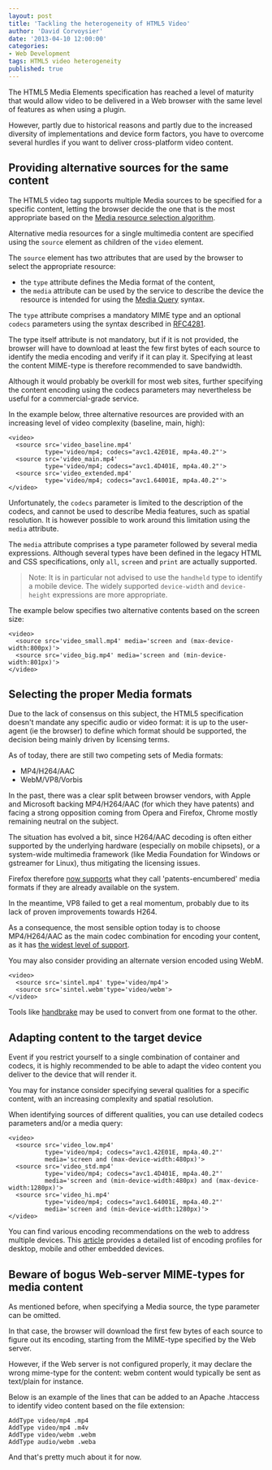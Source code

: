 ```yaml
---
layout: post
title: 'Tackling the heterogeneity of HTML5 Video'
author: 'David Corvoysier'
date: '2013-04-10 12:00:00'
categories:
- Web Development
tags: HTML5 video heterogeneity
published: true
---
```

The HTML5 Media Elements specification has reached a level of maturity 
that would allow video to be delivered in a Web browser with the same 
level of features as when using a plugin. 

However, partly due to historical reasons and partly due to the increased
diversity of implementations and device form factors, you have to overcome
several hurdles if you want to deliver cross-platform video content.

<!--more-->

## Providing alternative sources for the same content

The HTML5 video tag supports multiple Media sources to be specified for 
a specific content, letting the browser decide the one that is
 the most appropriate based on the 
[Media resource selection algorithm](http://www.w3.org/TR/html5/embedded-content-0.html#concept-media-load-algorithm).
 
Alternative media resources for a single multimedia content are specified
using the <code>source</code> element as children of the <code>video</code>
element.

The <code>source</code> element has two attributes that are used by the
browser to select the appropriate resource:

* the <code>type</code> attribute defines the Media format of the content,
* the <code>media</code> attribute can be used by the service to describe
the device the resource is intended for using the 
[Media Query](http://dev.w3.org/csswg/css3-mediaqueries/) syntax.

The <code>type</code> attribute comprises a mandatory MIME type and an
optional <code>codecs</code> parameters using the syntax described in
[RFC4281](http://tools.ietf.org/html/rfc4281).

The type itself attribute is not mandatory, but if it is not provided, the 
browser will have to download at least the few first bytes of each source to 
identify the media encoding and verify if it can play it. Specifying at 
least the content MIME-type is therefore recommended to save bandwidth.

Although it would probably be overkill for most web sites, further specifying
 the content encoding using the codecs parameters may nevertheless be useful
 for a commercial-grade service.

In the example below, three alternative resources are provided with an 
increasing level of video complexity (baseline, main, high): 

    <video>
      <source src='video_baseline.mp4' 
              type='video/mp4; codecs="avc1.42E01E, mp4a.40.2"'>
      <source src='video_main.mp4' 
              type='video/mp4; codecs="avc1.4D401E, mp4a.40.2"'>
      <source src='video_extended.mp4' 
              type='video/mp4; codecs="avc1.64001E, mp4a.40.2"'>
    </video>

Unfortunately, the <code>codecs</code> parameter is limited to the 
description of the codecs, and cannot be used to describe Media features,
such as spatial resolution. It is however possible to work around this
limitation using the <code>media</code> attribute.

The <code>media</code> attribute comprises a type parameter
followed by several media expressions. Although several types have been defined
 in the legacy HTML and CSS specifications, only <code>all</code>,
 <code>screen</code> and <code>print</code> are actually supported.

>Note: It is in particular not advised to use the <code>handheld</code> type
> to identify a mobile device. The widely supported <code>device-width</code>
> and <code>device-height</code> expressions are more appropriate. 

The example below specifies two alternative contents based on the screen size: 

    <video>
      <source src='video_small.mp4' media='screen and (max-device-width:800px)'>
      <source src='video_big.mp4' media='screen and (min-device-width:801px)'>
    </video>

## Selecting the proper Media formats

Due to the lack of consensus on this subject, the HTML5 specification 
doesn't mandate any specific audio or video format: it is up to the
user-agent (ie the browser) to define which format should be supported,
the decision being mainly driven by licensing terms.

As of today, there are still two competing sets of Media formats:

* MP4/H264/AAC
* WebM/VP8/Vorbis

In the past, there was a clear split between browser vendors, with Apple
 and Microsoft backing MP4/H264/AAC (for which they have patents) and facing
 a strong opposition coming from Opera and Firefox, Chrome mostly remaining
 neutral on the subject.

The situation has evolved a bit, since H264/AAC decoding is often either
 supported by the underlying hardware (especially on mobile chipsets), or
 a system-wide multimedia framework (like Media Foundation for Windows or
 gstreamer for Linux), thus mitigating the licensing issues. 
 
Firefox therefore [now supports](https://developer.mozilla.org/en-US/docs/HTML/Supported_media_formats)
what they call 'patents-encumbered' media formats if they are already 
available on the system. 

In the meantime, VP8 failed to get a real momentum, probably due to its
lack of proven improvements towards H264.

As a consequence, the most sensible option today is to choose MP4/H264/AAC 
as the main codec combination for encoding your content, as it 
has [the widest level of support](http://caniuse.com/#feat=mpeg4).            

You may also consider providing an alternate version encoded using WebM.

    <video>
      <source src='sintel.mp4' type='video/mp4'>
      <source src='sintel.webm'type='video/webm'>
    </video>

Tools like [handbrake](http://www.handbrake.fr) may be used to convert from one format to the other. 

## Adapting content to the target device

Event if you restrict yourself to a single combination of container and
codecs, it is highly recommended to be able to adapt the video content you
deliver to the device that will render it.

You may for instance consider specifying several qualities for a specific content, with an increasing complexity and spatial resolution.

When identifying sources of different qualities, you can use detailed codecs parameters and/or a media query:

    <video>
      <source src='video_low.mp4' 
              type='video/mp4; codecs="avc1.42E01E, mp4a.40.2"'
              media='screen and (max-device-width:480px)'>
      <source src='video_std.mp4'
              type='video/mp4; codecs="avc1.4D401E, mp4a.40.2"'
              media='screen and (min-device-width:480px) and (max-device-width:1280px)'>
      <source src='video_hi.mp4'
              type='video/mp4; codecs="avc1.64001E, mp4a.40.2"'
              media='screen and (min-device-width:1280px)'>
    </video>

You can find various encoding recommendations on the web to address multiple
 devices. This [article](http://knowledge.kaltura.com/best-practices-multi-device-transcoding)
 provides a detailed list of encoding profiles for desktop, mobile and
 other embedded devices.

## Beware of bogus Web-server MIME-types for media content

As mentioned before, when specifying a Media source, the type parameter can be omitted.

In that case, the browser will download the first few bytes of each source to figure out its encoding, starting from the MIME-type specified by the Web server.

However, if the Web server is not configured properly, it may declare the wrong mime-type for the content: webm content would typically be sent as text/plain for instance.

Below is an example of the lines that can be added to an Apache .htaccess to identify video content based on the file extension:

    AddType video/mp4 .mp4
    AddType video/mp4 .m4v
    AddType video/webm .webm
    AddType audio/webm .weba

And that's pretty much about it for now. 
